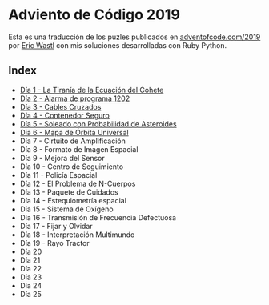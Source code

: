 # Adviento de Código 2019

Esta es una traducción de los puzles publicados en [adventofcode.com/2019](http://was.tl/) por [Eric Wastl](http://was.tl/) con mis soluciones desarrolladas con ~~Ruby~~ Python.

## Index
* [Día 1 - La Tiranía de la Ecuación del Cohete](day1/puzzle.md)
* [Día 2 - Alarma de programa 1202](day2/puzzle.md)
* [Día 3 - Cables Cruzados](day3/puzzle.md)
* [Día 4 - Contenedor Seguro](day4/puzzle.md)
* [Día 5 - Soleado con Probabilidad de Asteroides](day5/puzzle.md)
* [Día 6 - Mapa de Órbita Universal](day6/puzzle.md)
* Día 7 - Cirtuito de Amplificación
* Día 8 - Formato de Imagen Espacial
* Día 9 - Mejora del Sensor
* Día 10 - Centro de Seguimiento
* Día 11 - Policía Espacial
* Día 12 - El Problema de N-Cuerpos
* Día 13 - Paquete de Cuidados
* Día 14 - Estequiometría espacial
* Día 15 - Sistema de Oxígeno
* Día 16 - Transmisión de Frecuencia Defectuosa
* Día 17 - Fijar y Olvidar
* Día 18 - Interpretación Multimundo
* Día 19 - Rayo Tractor
* Día 20
* Día 21
* Día 22
* Día 23
* Día 24
* Día 25